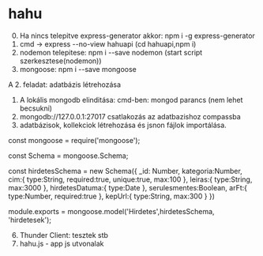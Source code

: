 # hahu
0. Ha nincs telepitve express-generator akkor: npm i -g express-generator
1. cmd -> express --no-view hahuapi (cd hahuapi,npm i)
2. nodemon telepitese: npm i --save nodemon (start script szerkesztese(nodemon))
3. mongoose: npm i --save mongoose

A 2. feladat: adatbázis létrehozása
1. A lokális mongodb elinditása: cmd-ben: mongod parancs (nem lehet becsukni)
2. mongodb://127.0.0.1:27017 csatlakozás az adatbazishoz compassba
3. adatbázisok, kollekciok létrehozása és jsnon fájlok importálása.

const mongoose = require('mongoose');

const Schema = mongoose.Schema;

const hirdetesSchema = new Schema({
    _id: Number,
    kategoria:Number,
    cim:{
        type:String,
        required:true,
        unique:true,
        max:100
    },
    leiras:{
        type:String,
        max:3000
    },
    hirdetesDatuma:{
        type:Date
    },
    serulesmentes:Boolean,
    arFt:{
        type:Number,
        required:true
    },
    kepUrl:{
        type:String,
        max:300
    }
})

module.exports = mongoose.model('Hirdetes',hirdetesSchema, 'hirdetesek');

6. Thunder Client: tesztek stb
7. hahu.js  - app js utvonalak